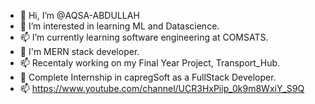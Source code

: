 - 👋 Hi, I’m @AQSA-ABDULLAH
- 👀 I’m interested in learning ML and Datascience.
- 📫 I’m currently learning software engineering at COMSATS.
- 🌱 I'm MERN stack developer.
- 📫 Recentaly working on my Final Year Project, Transport_Hub.
- 🌱 Complete Internship in capregSoft as a FullStack Developer.
- 📫 https://www.youtube.com/channel/UCR3HxPiip_0k9m8WxiY_S9Q

<!---
AQSA-ABDULLAH/AQSA-ABDULLAH is a ✨ special ✨ repository because its `README.md` (this file) appears on your GitHub profile.
You can click the Preview link to take a look at your changes.
--->
